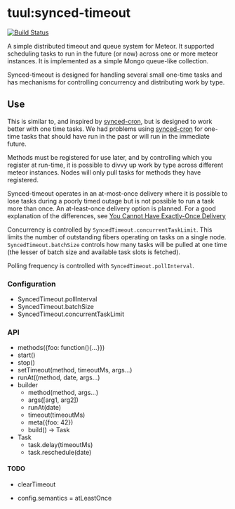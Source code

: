 tuul:synced-timeout
========================
[![Build
Status](https://travis-ci.org/tuulbox/synced-timeout.svg)](https://travis-ci.org/tuulbox/synced-timeout)

A simple distributed timeout and queue system for Meteor. It supported scheduling tasks to run in the future (or now) 
across one or more meteor instances. It is implemented as a simple Mongo queue-like collection.

Synced-timeout is designed for handling several small one-time tasks and has mechanisms for controlling concurrency and
distributing work by type.

Use
------------------------

This is similar to, and inspired by [synced-cron](https://atmospherejs.com/percolate/synced-cron), but is designed to 
work better with one time tasks. We had problems using [synced-cron](https://atmospherejs.com/percolate/synced-cron) 
for one-time tasks that should have run in the past or will run in the immediate future.

Methods must be registered for use later, and by controlling which you register at run-time, it is possible to divvy 
up work by type across different meteor instances. Nodes will only pull tasks for methods they have registered.

Synced-timeout operates in an at-most-once delivery where it is possible to lose tasks during a poorly timed outage
but is not possible to run a task more than once. An at-least-once delivery option is planned. For a good explanation
of the differences, see
[You Cannot Have Exactly-Once Delivery](http://bravenewgeek.com/you-cannot-have-exactly-once-delivery/)

Concurrency is controlled by `SyncedTimeout.concurrentTaskLimit`. This limits the number of outstanding fibers operating 
on tasks on a single node. `SyncedTimeout.batchSize` controls how many tasks will be pulled at one time (the lesser of 
batch size and available task slots is fetched).

Polling frequency is controlled with `SyncedTimeout.pollInterval`. 

### Configuration ###

* SyncedTimeout.pollInterval
* SyncedTimeout.batchSize
* SyncedTimeout.concurrentTaskLimit

### API ###

* methods({foo: function(){...}})
* start()
* stop()
* setTimeout(method, timeoutMs, args...)
* runAt((method, date, args...)
* builder
  * method(method, args...)
  * args([arg1, arg2])
  * runAt(date)
  * timeout(timeoutMs)
  * meta({foo: 42})
  * build() -> Task
* Task
  * task.delay(timeoutMs)
  * task.reschedule(date)
  

#### TODO ####
* clearTimeout

* config.semantics = atLeastOnce
